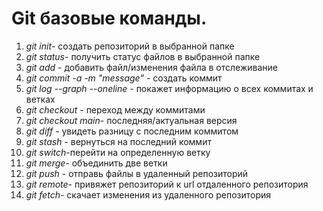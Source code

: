 
# Git базовые команды.

1. _*git init*_- создать репозиторий в выбранной папке
2. _*git status*_- получить статус файлов в выбранной папке
3. _*git add*_ - добавить файл/изменения файла в отслеживание
4. _*git commit -a -m "message"*_ - создать коммит
5. _*git log --graph --oneline*_ - покажет информацию о всех коммитах и ветках
6. _*git checkout*_ - переход между коммитами
7. _*git checkout main*_- последняя/актуальная версия
8. _*git diff*_ - увидеть разницу с последним коммитом
9. _*git stash*_ - вернуться на последний коммит
10. _*git switch*_-перейти на определенную ветку
11. _*git merge*_- объединить две ветки
12. _*git push*_ - отправь файлы в удаленный репозиторий
13. _*git remote*_- привяжет репозиторий к url отдаленного репозитория
14. _*git fetch*_- скачает изменения из удаленного репозитория
